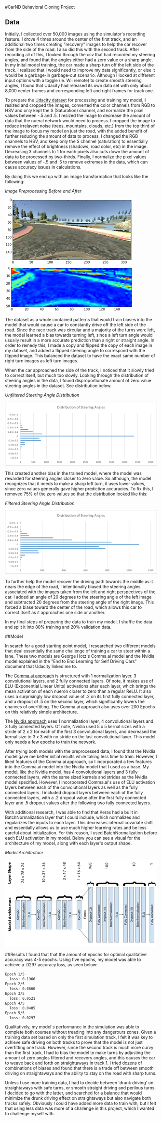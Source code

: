 #CarND Behavioral Cloning Project

## Data

Initially, I collected over 50,000 images using the simulator's recording feature. I drove 4 times around the center of the first track, and an additional two times creating "recovery" images to help the car recover from the side of the road. I also did this with the second track. After recording all of this, I looked through the csv that had recorded my steering angles, and found that the angles either had a zero value or a sharp angle. In my inital model training, the car made a sharp turn off the left side of the track. I realized that I would need to improve my data significantly, or else it would be a garbage-in garbage-out scenario. Although I looked at different input options with a toggle (ie. Wii remote) to create smooth steering angles, I found that Udacity had released its own data set with only about 8,000 center frames and corresponding left and right frames for track one.

To prepare the [Udacity dataset](https://d17h27t6h515a5.cloudfront.net/topher/2016/December/584f6edd_data/data.zip) for processing and training my model, I resized and cropped the images, converted the color channels from RGB to HSV and only kept the S (Saturation) channel, and normalize the pixel values between -.5 and .5. I resized the image to decrease the amount of data that the nueral network would need to process. I cropped the image to reduce irrelavent noise (trees, mountains, clouds, etc.) from the top third of the image to focus my model on just the road, with the added benefit of further reducing the amount of data to process. I changed the RGB channels to HSV, and keep only the S channel (saturation) to essentially remove the effect of brightness (shadows, road color, etc) in the image. Decreasing 3 channels to 1 for each pixels also cuts down the amount of data to be processed by two-thirds. Finally, I normalize the pixel values between values of -.5 and .5 to remove extremes in the data, which can cause accuracy issues in calculations. 

By doing this we end up with an image transformation that looks like the following:

*Image Preprocessing Before and After*

<img src="assets/raw_sample.png" width="425"/> <img src="assets/preprocessed_sample.png" width="425"/> 

The dataset as a whole contained patterns that would train biases into the model that would cause a car to constantly drive off the left side of the road. Since the race track was circular and a majority of the turns were left, the model learned a bias towards turning left, since a left turn angle would usually result in a more accurate prediction than a right or straight angle. In order to remedy this, I made a copy and flipped the copy of each image in my dataset, and added a flipped steering angle to correspond with the flipped image. This balanced the dataset to have the exact same number of right turn images as left turn images. 

When the car approached the side of the track, I noticed that it slowly tried to correct itself, but much too slowly. Looking through the distribution of steering angles in the data, I found disproportionate amount of zero value steering angles in the dataset. See distribution below.

*Unfiltered Steering Angle Distribution*

![Alt text](assets/Distribution_Before.png?raw=true "Distribution Before")


This created another bias in the trained model, where the model was rewarded for steering angles closer to zero value. So although, the model recognizes that it needs to make a sharp left turn, it uses lower values, since zero values generally gave higher prediction accuracies. To fix this, I removed 75% of the zero values so that the distribution looked like this:

*Filtered Steering Angle Distribution*

![Alt text](assets/Distribution_After.png?raw=true "Distribution After")

To further help the model recover the driving path towards the middle as it nears the edge of the road, I intentionally biased the steering angles associated with the images taken from the left and right perspectives of the car. I added an angle of 20 degrees to the steering angle of the left image and subtracted 20 degrees from the steering angle of the right image. This forced a biase toward the center of the road, which allows this car to correct itself as it approaches one side or another.

In my final steps of preparing the data to train my model, I shuffle the data and split it into 80% training and 20% validation data.

##Model

In search for a good starting point model, I researched two different models that deal essentially the same challenge of training a car to steer within a lane. These two models are George Hotz's Comma.ai model and the Nvidia model explained in the "End to End Learning for Self Driving Cars" document that Udacity linked me to.

The [Comma.ai approach](https://github.com/commaai/research/blob/master/train_steering_model.py) is structured with 1 normalization layer, 3 convolutional layers, and 2 fully connected layers. Of note, it makes use of ELU (Exponential Linear Units) activations after each layer, which brings the mean activation of each nueron closer to zero than a regular ReLU. It also uses a surprisingly low dropout value of .2 on its first fully connected layer, and a dropout of .5 on the second layer, which significantly lowers the chances of overfitting. The Comma.ai approach also uses over 200 Epochs on this relatively simple architecture.

The [Nvidia approach](http://images.nvidia.com/content/tegra/automotive/images/2016/solutions/pdf/end-to-end-dl-using-px.pdf) uses 1 normalization layer, 4 convolutional layers and 3 fully connected layers. Of note, Nvidia used 5 x 5 kernal sizes with a stride of 2 x 2 for each of the first 3 convolutional layers, and decreased the kernal size to 3 x 3 with no stride on the last convolutional layer. This model only needs a few epochs to train the network.

After trying both models with the preprocessed data, I found that the Nvidia model gave me better initial results while taking less time to train. However, I liked features of the Comma.ai approach, so I incorporated a few features into the Comma.ai model into the Nvidia model that I used as a base. My model, like the Nvidia model, has 4 convolutional layers and 3 fully connected layers, with the same sized kernels and strides as the Nvidia model specified. However, I incorporated Comma.ai's use of ELU activation layers between each of the convolutional layers as well as the fully connected layers. I included dropout layers between each of the fully connected layers, with a .2 dropout value after the first fully connected layer and .5 dropout values after the following two fully connected layers.

With additional research, I was able to find that Keras had a built in BatchNormalization layer that I could include, which normalizes and regularizes the inputs to each layer. This decreases internal covariate shift and essentially allows us to use much higher learning rates and be less careful about initialization. For this reason, I used BatchNormalization before each ELU activation in my model. Below you can see a visual for the architecture of my model, along with each layer's output shape.

*Model Architecture*

![Alt text](assets/model_architecture.png?raw=true "model architecture")

##Results
I found that that the amount of epochs for optimal qualitative accuracy was 4-5 epochs. Using five epochs, my model was able to achieve a .0297 accuracy loss, as seen below:

```
Epoch 1/5
  loss: 0.1966
Epoch 2/5
  loss: 0.0660
Epoch 3/5
  loss: 0.0521
Epoch 4/5
  loss: 0.0405
Epoch 5/5
  loss: 0.0297
```

Qualitatively, my model's performance in the simulation was able to complete both courses without treading into any dangerours zones. Given a training data set based on only the first simulation track, I felt it was key to achieve safe driving on both tracks to prove that the model is not just overfitting one track. However, since the second track is much more curvy than the first track, I had to bias the model to make turns by adjusting the amount of zero angles filtered and recovery angles, and this causes the car to weave back and forth on straightaways in track 1. I tried dozens of combinations of biases and found that there is a trade off between smooth driving on straightaways and the ability to stay on the road with sharp turns. 

Unless I use more training data, I had to decide between 'drunk driving' on straightaways with safe turns, or smooth straight driving and perilous turns. I decided to go with the latter, and searched for a balance that would minimize the drunk driving effect on straightaways but also navigate both tracks safely. Obviously I could have added more data to train with, but I felt that using less data was more of a challenge in this project, which I wanted to challenge myself with.